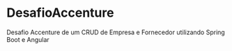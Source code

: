 # DesafioAccenture
Desafio Accenture de um CRUD de Empresa e Fornecedor utilizando Spring Boot e Angular
